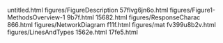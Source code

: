 untitled.html
figures/FigureDescription
57flvg6jn6o.html
figures/Figure1-MethodsOverview-1
9b7f.html
15682.html
figures/ResponseCharac
866.html
figures/NetworkDiagram
f11f.html
figures/mat
fv399u8b2v.html
figures/LinesAndTypes
1562e.html
17fe5.html